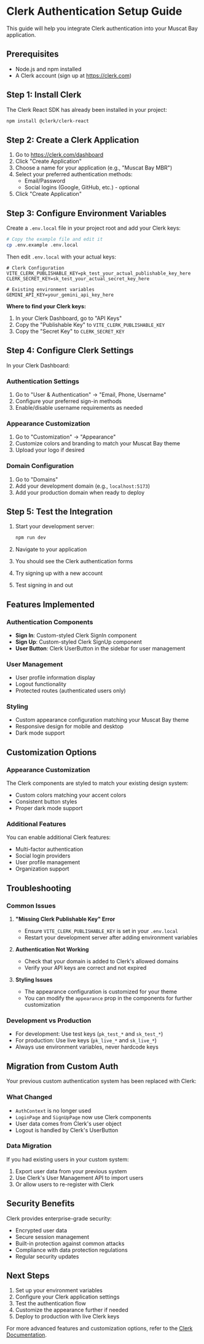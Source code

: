 # Clerk Authentication Setup Guide

This guide will help you integrate Clerk authentication into your Muscat Bay application.

## Prerequisites

- Node.js and npm installed
- A Clerk account (sign up at https://clerk.com)

## Step 1: Install Clerk

The Clerk React SDK has already been installed in your project:

```bash
npm install @clerk/clerk-react
```

## Step 2: Create a Clerk Application

1. Go to https://clerk.com/dashboard
2. Click "Create Application"
3. Choose a name for your application (e.g., "Muscat Bay MBR")
4. Select your preferred authentication methods:
   - Email/Password
   - Social logins (Google, GitHub, etc.) - optional
5. Click "Create Application"

## Step 3: Configure Environment Variables

Create a `.env.local` file in your project root and add your Clerk keys:

```bash
# Copy the example file and edit it
cp .env.example .env.local
```

Then edit `.env.local` with your actual keys:

```env
# Clerk Configuration
VITE_CLERK_PUBLISHABLE_KEY=pk_test_your_actual_publishable_key_here
CLERK_SECRET_KEY=sk_test_your_actual_secret_key_here

# Existing environment variables
GEMINI_API_KEY=your_gemini_api_key_here
```

**Where to find your Clerk keys:**
1. In your Clerk Dashboard, go to "API Keys"
2. Copy the "Publishable Key" to `VITE_CLERK_PUBLISHABLE_KEY`
3. Copy the "Secret Key" to `CLERK_SECRET_KEY`

## Step 4: Configure Clerk Settings

In your Clerk Dashboard:

### Authentication Settings
1. Go to "User & Authentication" → "Email, Phone, Username"
2. Configure your preferred sign-in methods
3. Enable/disable username requirements as needed

### Appearance Customization
1. Go to "Customization" → "Appearance"
2. Customize colors and branding to match your Muscat Bay theme
3. Upload your logo if desired

### Domain Configuration
1. Go to "Domains"
2. Add your development domain (e.g., `localhost:5173`)
3. Add your production domain when ready to deploy

## Step 5: Test the Integration

1. Start your development server:
   ```bash
   npm run dev
   ```

2. Navigate to your application
3. You should see the Clerk authentication forms
4. Try signing up with a new account
5. Test signing in and out

## Features Implemented

### Authentication Components
- **Sign In**: Custom-styled Clerk SignIn component
- **Sign Up**: Custom-styled Clerk SignUp component
- **User Button**: Clerk UserButton in the sidebar for user management

### User Management
- User profile information display
- Logout functionality
- Protected routes (authenticated users only)

### Styling
- Custom appearance configuration matching your Muscat Bay theme
- Responsive design for mobile and desktop
- Dark mode support

## Customization Options

### Appearance Customization
The Clerk components are styled to match your existing design system:
- Custom colors matching your accent colors
- Consistent button styles
- Proper dark mode support

### Additional Features
You can enable additional Clerk features:
- Multi-factor authentication
- Social login providers
- User profile management
- Organization support

## Troubleshooting

### Common Issues

1. **"Missing Clerk Publishable Key" Error**
   - Ensure `VITE_CLERK_PUBLISHABLE_KEY` is set in your `.env.local`
   - Restart your development server after adding environment variables

2. **Authentication Not Working**
   - Check that your domain is added to Clerk's allowed domains
   - Verify your API keys are correct and not expired

3. **Styling Issues**
   - The appearance configuration is customized for your theme
   - You can modify the `appearance` prop in the components for further customization

### Development vs Production

- For development: Use test keys (`pk_test_*` and `sk_test_*`)
- For production: Use live keys (`pk_live_*` and `sk_live_*`)
- Always use environment variables, never hardcode keys

## Migration from Custom Auth

Your previous custom authentication system has been replaced with Clerk:

### What Changed
- `AuthContext` is no longer used
- `LoginPage` and `SignUpPage` now use Clerk components
- User data comes from Clerk's user object
- Logout is handled by Clerk's UserButton

### Data Migration
If you had existing users in your custom system:
1. Export user data from your previous system
2. Use Clerk's User Management API to import users
3. Or allow users to re-register with Clerk

## Security Benefits

Clerk provides enterprise-grade security:
- Encrypted user data
- Secure session management
- Built-in protection against common attacks
- Compliance with data protection regulations
- Regular security updates

## Next Steps

1. Set up your environment variables
2. Configure your Clerk application settings
3. Test the authentication flow
4. Customize the appearance further if needed
5. Deploy to production with live Clerk keys

For more advanced features and customization options, refer to the [Clerk Documentation](https://clerk.com/docs). 